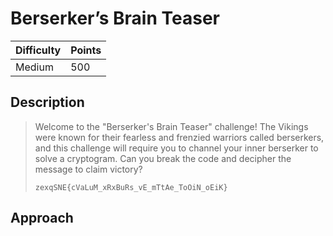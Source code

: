 # Berserker’s Brain Teaser

| Difficulty | Points |
| ---------- | ------ |
| Medium     | 500    |

## Description

> Welcome to the "Berserker's Brain Teaser" challenge! The Vikings were known for
> their fearless and frenzied warriors called berserkers, and this challenge will
> require you to channel your inner berserker to solve a cryptogram. Can you
> break the code and decipher the message to claim victory?
> 
> ```
> zexqSNE{cVaLuM_xRxBuRs_vE_mTtAe_ToOiN_oEiK}
> ```

## Approach



